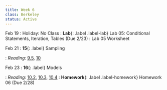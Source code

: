 ```yaml
---
title: Week 6
class: Berkeley
status: Active
---
```


Feb 19
: Holiday: No Class
: **Lab**{: .label .label-lab} Lab 05: Conditional Statements, Iteration, Tables (Due 2/23)
 : Lab 05 Worksheet

Feb 21
: **15**{: .label} Sampling
 <!-- : [Slides](#) &#8226; [Demos](#) &#8226; [Blank Demos](#) -->
: *Reading:* [9.5](https://inferentialthinking.com/chapters/09/5/Finding_Probabilities.html), [10](https://inferentialthinking.com/chapters/10/Sampling_and_Empirical_Distributions.html)

Feb 23
: **16**{: .label} Models
 <!-- : [Slides](#) &#8226; [Demos](#) &#8226; [Blank Demos](#) -->
: *Reading:* [10.2](https://inferentialthinking.com/chapters/10/2/Sampling_from_a_Population.html), [10.3](https://inferentialthinking.com/chapters/10/3/Empirical_Distribution_of_a_Statistic.html), [10.4](https://inferentialthinking.com/chapters/10/4/Random_Sampling_in_Python.html)
: **Homework**{: .label .label-homework} Homework 06 (Due 2/28)